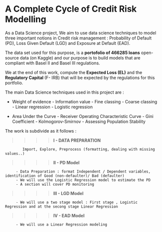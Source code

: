 # A Complete Cycle of Credit Risk Modelling 
As a Data Science project, We aim to use data science techniques to model three important notions in Credit risk management :
Probability of Default (PD), Loss Given Default (LGD) and Exposure at Default (EAD).

The data set used for this purpose, is a <b>portofolio of 466285 loans</b> open-source data (on Kaggle) and our purpose is to build models that are compliant with Basel II and Basel III regulations.

We at the end of this work, compute the <b>Expected Loss (EL)</b> and the <b>Regulatory Capital </b> (F- IRB) that will be expected by the regulations for this portfolio.

The main Data Science techniques used in this project are :

- Weight of evidence   - Information value   - Fine classing   - Coarse classing   - Linear regression - Logistic regression

- Area Under the Curve  - Receiver Operating Characteristic Curve - Gini Coefficient - Kolmogorov-Smirnov - Assessing Population Stability


The work is subdivide as it follows :

>>>> <b> I - DATA PREPARATION </b>
      
            Import, Explore, Preprocess (formatting, dealing with missing values..)
 
>>>> <b> II - PD Model </b>
           
         - Data Preparation : format Independent / Dependent variables, identification of Good (non-defaulter)/ Bad (defaulter)
         - We will use the Logistic Regression model to estimate the PD
         - A section will cover PD monitoring
    
>>>> <b> III - LGD Model </b>

         - We will use a two stage model : First stage , Logistic Regression and at the secong stage Linear Regression 

>>>> <b> IV - EAD Model </b>
                    
         - We will use a Linear Regression modeling


           
    

